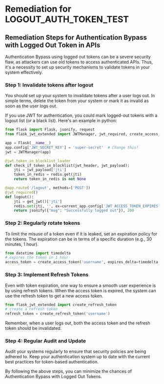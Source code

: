 # Remediation for LOGOUT_AUTH_TOKEN_TEST

## Remediation Steps for Authentication Bypass with Logged Out Token in APIs

Authentication Bypass using logged out tokens can be a severe security flaw, as attackers can use old tokens to access authenticated APIs. Thus, it's a necessity to set up security mechanisms to validate tokens in your system effectively.

### Step 1: Invalidate tokens after logout
You should set up your system to invalidate tokens after a user logs out. In simple terms, delete the token from your system or mark it as invalid as soon as the user logs out.

If you use JWT for authentication, you could mark logged-out tokens with a logout list (or a black list). Here's an example in python:

```python
from flask import Flask, jsonify, request
from flask_jwt_extended import JWTManager, jwt_required, create_access_token, get_jwt

app = Flask(__name__)
app.config['JWT_SECRET_KEY'] = 'super-secret'  # Change this!
jwt = JWTManager(app)

@jwt.token_in_blocklist_loader
def check_if_token_in_blocklist(jwt_header, jwt_payload):
    jti = jwt_payload['jti']
    token_in_redis = redis.get(jti)
    return token_in_redis is not None

@app.route('/logout', methods=['POST'])
@jwt_required()
def logout():
    jti = get_jwt()['jti']
    redis.set(jti, '', ex=current_app.config['JWT_ACCESS_TOKEN_EXPIRES'])
    return jsonify({"msg": "Successfully logged out"}), 200
```

### Step 2: Regularly rotate tokens

To limit the misuse of a token even if it is leaked, set an expiration policy for the tokens. The expiration can be in terms of a specific duration (e.g., 30 minutes, 1 hour).

```python
from datetime import timedelta
# expires the token in 1 hour
access_token = create_access_token('username', expires_delta=timedelta(hours=1))
```

### Step 3: Implement Refresh Tokens

Even with token expiration, one way to ensure a smooth user experience is by using refresh tokens. When the access token is expired, the system can use the refresh token to get a new access token.

```python
from flask_jwt_extended import create_refresh_token
# create a refresh token
refresh_token = create_refresh_token('username')
```

Remember, when a user logs out, both the access token and the refresh token should be invalidated. 

### Step 4: Regular Audit and Update
Audit your systems regularly to ensure that security policies are being adhered to. Keep your authentication system up to date with the current best practices for token-based authentication.

By following the above steps, you can minimize the chances of Authentication Bypass with Logged Out Tokens.